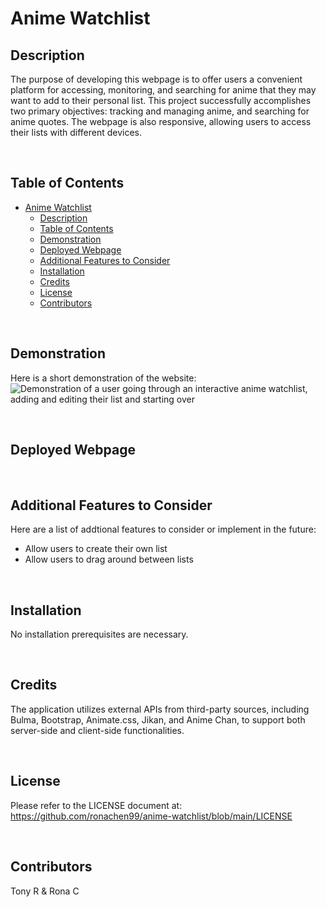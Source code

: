 # Anime Watchlist

## Description

The purpose of developing this webpage is to offer users a convenient platform for accessing, monitoring, and searching for anime that they may want to add to their personal list. This project successfully accomplishes two primary objectives: tracking and managing anime, and searching for anime quotes. The webpage is also responsive, allowing users to access their lists with different devices.

<br>

## Table of Contents
- [Anime Watchlist](#anime-watchlist)
  - [Description](#description)
  - [Table of Contents](#table-of-contents)
  - [Demonstration](#demonstration)
  - [Deployed Webpage](#deployed-webpage)
  - [Additional Features to Consider](#additional-features-to-consider)
  - [Installation](#installation)
  - [Credits](#credits)
  - [License](#license)
  - [Contributors](#contributors)

<br>

## Demonstration

Here is a short demonstration of the website:
![Demonstration of a user going through an interactive anime watchlist, adding and editing their list and starting over](PLACEHOLDER.gif)

<br>

## Deployed Webpage

<br>

## Additional Features to Consider

Here are a list of addtional features to consider or implement in the future:

- Allow users to create their own list
- Allow users to drag around between lists

<br>

## Installation

No installation prerequisites are necessary.

<br>

## Credits

The application utilizes external APIs from third-party sources, including Bulma, Bootstrap, Animate.css, Jikan, and Anime Chan, to support both server-side and client-side functionalities.

<br>

## License

Please refer to the LICENSE document at: https://github.com/ronachen99/anime-watchlist/blob/main/LICENSE

<br>

## Contributors

Tony R & Rona C

<br>